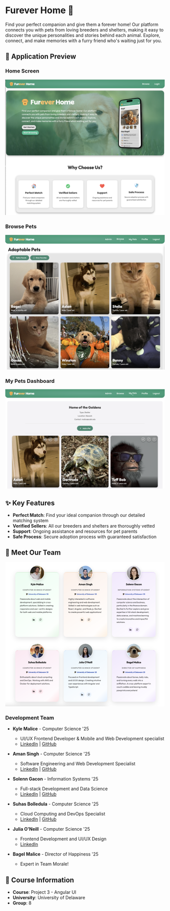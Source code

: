 # Furever Home 🐾

Find your perfect companion and give them a forever home! Our platform connects you with pets from loving breeders and shelters, making it easy to discover the unique personalities and stories behind each animal. Explore, connect, and make memories with a furry friend who's waiting just for you.

## 📱 Application Preview

### Home Screen
![Homepage Preview](./READMEpreviews/Homescreen.png)

### Browse Pets
![Browse Screen](./READMEpreviews/Browsescreen.png)

### My Pets Dashboard
![My Pets Screen](./READMEpreviews/MyPetsscreen.png)

## ✨ Key Features

- **Perfect Match**: Find your ideal companion through our detailed matching system
- **Verified Sellers**: All our breeders and shelters are thoroughly vetted
- **Support**: Ongoing assistance and resources for pet parents
- **Safe Process**: Secure adoption process with guaranteed satisfaction

## 👥 Meet Our Team
![Team Preview](./READMEpreviews/Team.png)

### Development Team
- **Kyle Malice** - Computer Science '25
  - UI/UX Frontend Developer & Mobile and Web Development specialist
  - [LinkedIn](https://www.linkedin.com/in/kyle-malice/) | [GitHub](https://github.com/MaliceKy)

- **Aman Singh** - Computer Science '25
  - Software Engineering and Web Development Specialist
  - [LinkedIn](https://linkedin.com/in/amns) | [GitHub](https://github.com/amansjot)

- **Solenn Gacon** - Information Systems '25
  - Full-stack Development and Data Science
  - [LinkedIn](https://www.linkedin.com/in/solenngacon/) | [GitHub](https://github.com/solgaxx)

- **Suhas Bolledula** - Computer Science '25
  - Cloud Computing and DevOps Specialist
  - [LinkedIn](https://www.linkedin.com/in/suhas-bolledula/) | [GitHub](https://github.com/suhasbolledula)

- **Julia O'Neill** - Computer Science '25
  - Frontend Development and UI/UX Design
  - [LinkedIn](https://www.linkedin.com/in/juliaoneill15/)

- **Bagel Malice** - Director of Happiness '25
  - Expert in Team Morale!

## 🏫 Course Information
- **Course**: Project 3 - Angular UI
- **University**: University of Delaware
- **Group**: 8
